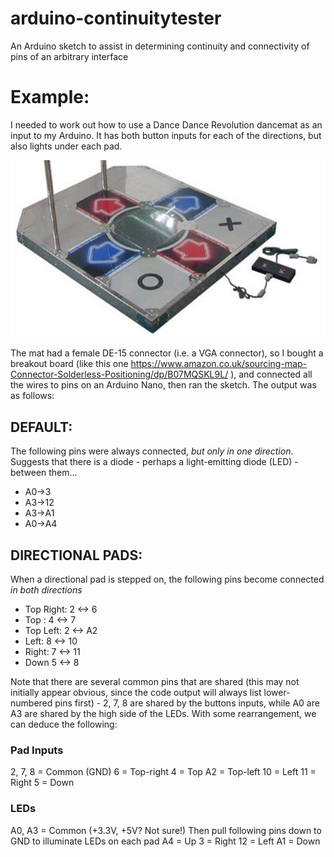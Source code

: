# arduino-continuitytester
An Arduino sketch to assist in determining continuity and connectivity of pins of an arbitrary interface

# Example:
I needed to work out how to use a Dance Dance Revolution dancemat as an input to my Arduino.
It has both button inputs for each of the directions, but also lights under each pad.

![DDR Mat](https://github.com/playfultechnology/arduino-continuitytester/blob/main/ddr_mat.jpg)

The mat had a female DE-15 connector (i.e. a VGA connector), so I bought a breakout board (like this one https://www.amazon.co.uk/sourcing-map-Connector-Solderless-Positioning/dp/B07MQSKL9L/ ), and connected all the wires to pins on an Arduino Nano, then ran the sketch. The output was as follows:

## DEFAULT:
The following pins were always connected, *but only in one direction*.
Suggests that there is a diode - perhaps a light-emitting diode (LED) - between them...
* A0->3
* A3->12
* A3->A1
* A0->A4

## DIRECTIONAL PADS:
When a directional pad is stepped on, the following pins become connected *in both directions*
 * Top Right: 2 <-> 6
 * Top : 4 <-> 7
 * Top Left: 2 <-> A2
 * Left: 8 <-> 10
 * Right: 7 <-> 11
 * Down 5 <-> 8

Note that there are several common pins that are shared (this may not initially appear obvious, since the code output will always list lower-numbered pins first) - 2, 7, 8 are shared by the buttons inputs, while A0 are A3 are shared by the high side of the LEDs. With some rearrangement, we can deduce the following:

### Pad Inputs
2, 7, 8 = Common (GND)
6 = Top-right
4 = Top
A2 = Top-left
10 = Left
11 = Right
5 = Down

### LEDs
A0, A3 = Common (+3.3V, +5V? Not sure!)
Then pull following pins down to GND to illuminate LEDs on each pad
A4 = Up
3 = Right
12 = Left
A1 = Down
